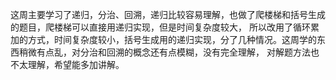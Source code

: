 这周主要学习了递归，分治、回溯，递归比较容易理解，也做了爬楼梯和括号生成的题目，爬楼梯可以直接用递归实现，但是时间复杂度较大，
所以改用了循环累加的方式，时间复杂度较小，括号生成用的递归实现，分了几种情况。这周学的东西稍微有点乱，对分治和回溯的概念还有点模糊，没有完全理解，
对解题方法也不太理解，希望能多加讲解。